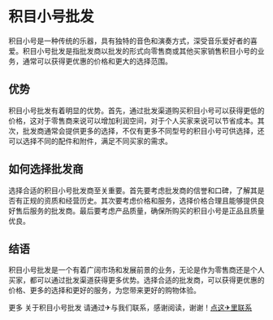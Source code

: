 # 积目小号批发

积目小号是一种传统的乐器，具有独特的音色和演奏方式，深受音乐爱好者的喜爱。积目小号批发是指批发商以批发的形式向零售商或其他买家销售积目小号的业务，通常可以获得更优惠的价格和更大的选择范围。

## 优势

积目小号批发有着明显的优势。首先，通过批发渠道购买积目小号可以获得更低的价格，这对于零售商来说可以增加利润空间，对于个人买家来说可以节省成本。其次，批发商通常会提供更多的选择，不仅有更多不同型号的积目小号可供选择，还可以选择不同的配件和附件，满足不同买家的需求。

## 如何选择批发商

选择合适的积目小号批发商至关重要。首先要考虑批发商的信誉和口碑，了解其是否有正规的资质和经营历史。其次要考虑价格和服务，选择价格合理且能够提供良好售后服务的批发商。最后要考虑产品质量，确保所购买的积目小号是正品且质量优良。

## 结语

积目小号批发是一个有着广阔市场和发展前景的业务，无论是作为零售商还是个人买家，都可以通过批发渠道获得更多优势。选择合适的批发商，可以获得更优惠的价格、更多的选择和更好的服务，为您带来更好的购物体验。

更多 关于积目小号批发 请通过✈与我们联系，感谢阅读，谢谢！[点这✈里联系](https://ww.k02.cc)